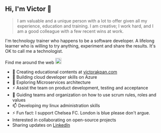 ## Hi, I'm Victor 👋

> I am valuable and a unique person with a lot to offer given all my experience, education and training. I am creative; I work hard, and I am a good colleague with a few recent wins at work.

I'm technology trainer who happens to be a software developer. A lifelong learner who is willing to try anything, experiment and share the results. It's OK to call me a technologist.

Find me around the web <img src="https://icon-library.net/images/small-globe-icon/small-globe-icon-1.jpg" alt="world globe" width="20"/>

  - 🔭 Creating educational contents at <a href="https:victorakpan.com">victorakpan.com</a>
  - 🤔 Building cloud developer skills on Azure
  - 🌱 Exploring Microservices architecture
  - ⚡ Assist the team on product development, testing and acceptance
  - 💬 Guiding teams and organization on how to use scrum rules, roles and values
  - 📫 Developing my linux administration skills
  - ⚡ Fun fact: I support Chelsea FC. London is blue please don't argue.
  - Interested in collaborating on open-source projects
  - Sharing updates on <a href="https://www.linkedin.com/in/iam-victorakpan/">LinkedIn</a>
 
  
<!--
**victorwealth/victorwealth** is a ✨ _special_ ✨ repository because its `README.md` (this file) appears on your GitHub profile.

Here are some ideas to get you started:

- 🔭 I’m currently working on ...
- 🌱 I’m currently learning ...
- 👯 I’m looking to collaborate on ...
- 🤔 I’m looking for help with ...
- 💬 Ask me about ...
- 📫 How to reach me: ...
- 😄 Pronouns: ...
- ⚡ Fun fact: ...
-->
